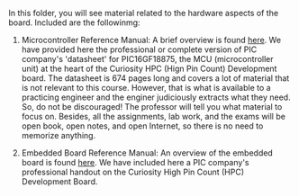 In this folder, you will see material related to the hardware aspects of the board. Included are the followinmg:

1. Microcontroller Reference Manual: A brief overview is found [here](https://www.microchip.com/wwwproducts/en/PIC16F18875). We have provided here the professional or complete version of PIC company's 'datasheet' for PIC16GF18875, the MCU (microcontroller unit) at the heart of the Curiosity HPC (Hign Pin Count) Development board. The datasheet is 674 pages long and covers a lot of material that is not relevant to this course. However, that is what is available to a practicing engineer and the enginer judiciously extracts what they need. So, do not be discouraged! The professor will tell you what material to focus on. Besides, all the assignments, lab work, and the exams will be open book, open notes, and open Internet, so there is no need to memorize anything.

2. Embedded Board Reference Manual: An overview of the embedded board is found [here](https://www.microchip.com/Developmenttools/ProductDetails/DM164136). We have included here a  PIC company's professional handout on the Curiosity High Pin Count (HPC) Development Board. 
